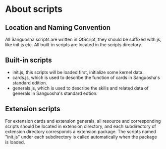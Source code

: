 About scripts
==========

Location and Naming Convention
----------

All Sanguosha scripts are written in QtScript, 
they should be suffixed with js, like init.js etc.
All built-in scripts are located in the scripts directory.

Built-in scripts
----------

* init.js, this scripts will be loaded first, initialize some kernel data.
* cards.js, which is used to describe the function of cards in Sanguosha's standard edition.
* generals.js, which is used to describe the skills and related data of generals in Sanguosha's standard edtion. 

Extension scripts
----------
For extension cards and extension generals, 
all resource and corresponding scripts should be located in extension directory, 
and each subdirectory of extension directory corresponds a extension package. 
The scripts named "init.js" under each subdirectory is called automatically when the package is loaded.

